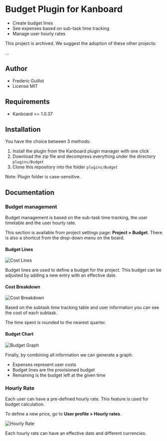 Budget Plugin for Kanboard
==========================

- Create budget lines
- See expenses based on sub-task time tracking
- Manage user hourly rates

This project is archived. We suggest the adoption of these other projects:

...

Author
------

- Frederic Guillot
- License MIT

Requirements
------------

- Kanboard >= 1.0.37

Installation
------------

You have the choice between 3 methods:

1. Install the plugin from the Kanboard plugin manager with one click
2. Download the zip file and decompress everything under the directory `plugins/Budget`
3. Clone this repository into the folder `plugins/Budget`

Note: Plugin folder is case-sensitive.

Documentation
-------------

### Budget management

Budget management is based on the sub-task time tracking, the user timetable and the user hourly rate.

This section is available from project settings page: **Project > Budget**. There is also a shortcut from the drop-down menu on the board.

#### Budget Lines

![Cost Lines](https://cloud.githubusercontent.com/assets/323546/20451620/965a4a2e-adc9-11e6-9131-3088ce6d8d78.png)

Budget lines are used to define a budget for the project.
This budget can be adjusted by adding a new entry with an effective date.

#### Cost Breakdown

![Cost Breakdown](https://cloud.githubusercontent.com/assets/323546/20451619/9658c9ba-adc9-11e6-8dd9-97b7d01db7f2.png)

Based on the subtask time tracking table and user information you can see the cost of each subtask.

The time spent is rounded to the nearest quarter.

#### Budget Chart

![Budget Graph](https://cloud.githubusercontent.com/assets/323546/20451621/965c1110-adc9-11e6-925c-c37c5a738c26.png)

Finally, by combining all information we can generate a graph:

- Expenses represent user costs
- Budget lines are the provisioned budget
- Remaining is the budget left at the given time

### Hourly Rate

Each user can have a pre-defined hourly rate.
This feature is used for budget calculation.

To define a new price, go to **User profile > Hourly rates**.

![Hourly Rate](https://cloud.githubusercontent.com/assets/323546/20451622/965da606-adc9-11e6-9537-cd987abac06d.png)

Each hourly rate can have an effective date and different currencies.
